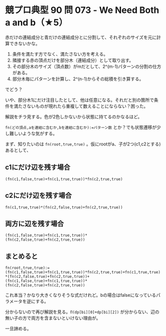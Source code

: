 # 競プロ典型 90 問 073 - We Need Both a and b（★5）
赤だけの連結成分と青だけの連結成分とに分割して、それぞれのサイズを元に計算できないかな。

1. 条件を満たす方でなく、満たさない方を考える。
2. 隣接する赤の頂点だけを部分木（連結成分）として取り出す。
3. その部分木のサイズ（頂点数）がmだとして、2^(m-1)パターンの分割の仕方がある。
4. 部分木毎にパターンを計算し、2^(n-1)からその総積を引き算する。

でどう？

いや、部分木1にだけ注目したとして、他は任意になる。それだと別の箇所で条件を満たさないものが現れたら重複して数えることにならない？困った。

解説をチラ見する。色が2色しかないから状態に持てるのかなるほど。

`fn(どの頂点,aを連結に含むか,bを連結に含むか):=パターン数` とか？でも状態遷移が少し難しいような気がする。

まず、知りたいのは `fn(root,true,true)` 。仮にrootがa、子が2つ(c1,c2とする)あるとして、

## c1にだけ辺を残す場合
`(fn(c1,false,true)+fn(c1,true,true))*fn(c2,true,true)`

## c2にだけ辺を残す場合
`fn(c1,true,true)*(fn(c2,false,true)+fn(c2,true,true))`

## 両方に辺を残す場合
`(fn(c1,false,true)+fn(c1,true,true))*(fn(c2,false,true)+fn(c2,true,true))`

## まとめると
`fn(root,true,true):=(fn(c1,false,true)+fn(c1,true,true))*fn(c2,true,true)+fn(c1,true,true)*(fn(c2,false,true)+fn(c2,true,true))+(fn(c1,false,true)+fn(c1,true,true))*(fn(c2,false,true)+fn(c2,true,true))`

これ本当？かなり大きくなりそうな式だけれど。bの場合はfalseになっているパラメータを逆にする。

分からないので再び解説を見る。`Π(dp[bi][0]+dp[bi][2])` が分からない、辺の無い子の方で両方を含まないといけない理由が。

一旦諦める。

